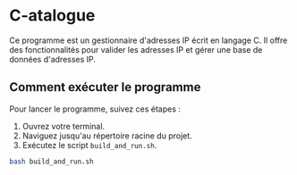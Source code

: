 # C-atalogue

Ce programme est un gestionnaire d'adresses IP écrit en langage C. Il offre des fonctionnalités pour valider les adresses IP et gérer une base de données d'adresses IP.

## Comment exécuter le programme

Pour lancer le programme, suivez ces étapes :

1. Ouvrez votre terminal.
2. Naviguez jusqu'au répertoire racine du projet.
3. Exécutez le script `build_and_run.sh`.

```bash
bash build_and_run.sh

